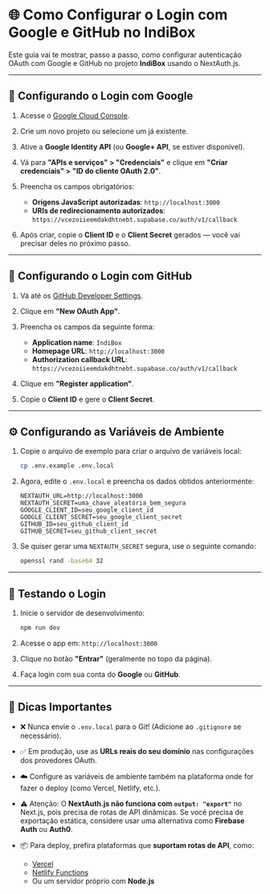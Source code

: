 # 🌐 Como Configurar o Login com Google e GitHub no IndiBox

Este guia vai te mostrar, passo a passo, como configurar autenticação OAuth com Google e GitHub no projeto **IndiBox** usando o NextAuth.js.

---

## 🔑 Configurando o Login com Google

1. Acesse o [Google Cloud Console](https://console.cloud.google.com/).
2. Crie um novo projeto ou selecione um já existente.
3. Ative a **Google Identity API** (ou **Google+ API**, se estiver disponível).
4. Vá para **"APIs e serviços" > "Credenciais"** e clique em **"Criar credenciais" > "ID do cliente OAuth 2.0"**.
5. Preencha os campos obrigatórios:

   * **Origens JavaScript autorizadas**:
     `http://localhost:3000`
   * **URIs de redirecionamento autorizados**:
     `https://vcezoiieemdakdhtnebt.supabase.co/auth/v1/callback`
6. Após criar, copie o **Client ID** e o **Client Secret** gerados — você vai precisar deles no próximo passo.

---

## 🐙 Configurando o Login com GitHub

1. Vá até os [GitHub Developer Settings](https://github.com/settings/developers).
2. Clique em **"New OAuth App"**.
3. Preencha os campos da seguinte forma:

   * **Application name**: `IndiBox`
   * **Homepage URL**: `http://localhost:3000`
   * **Authorization callback URL**:
     `https://vcezoiieemdakdhtnebt.supabase.co/auth/v1/callback`
4. Clique em **"Register application"**.
5. Copie o **Client ID** e gere o **Client Secret**.

---

## ⚙️ Configurando as Variáveis de Ambiente

1. Copie o arquivo de exemplo para criar o arquivo de variáveis local:

   ```bash
   cp .env.example .env.local
   ```
2. Agora, edite o `.env.local` e preencha os dados obtidos anteriormente:

   ```env
   NEXTAUTH_URL=http://localhost:3000
   NEXTAUTH_SECRET=uma_chave_aleatória_bem_segura
   GOOGLE_CLIENT_ID=seu_google_client_id
   GOOGLE_CLIENT_SECRET=seu_google_client_secret
   GITHUB_ID=seu_github_client_id
   GITHUB_SECRET=seu_github_client_secret
   ```
3. Se quiser gerar uma `NEXTAUTH_SECRET` segura, use o seguinte comando:

   ```bash
   openssl rand -base64 32
   ```

---

## 🚀 Testando o Login

1. Inicie o servidor de desenvolvimento:

   ```bash
   npm run dev
   ```
2. Acesse o app em:
   `http://localhost:3000`
3. Clique no botão **"Entrar"** (geralmente no topo da página).
4. Faça login com sua conta do **Google** ou **GitHub**.

---

## 🧠 Dicas Importantes

* ❌ Nunca envie o `.env.local` para o Git! (Adicione ao `.gitignore` se necessário).
* ✅ Em produção, use as **URLs reais do seu domínio** nas configurações dos provedores OAuth.
* ☁️ Configure as variáveis de ambiente também na plataforma onde for fazer o deploy (como Vercel, Netlify, etc.).
* ⚠️ Atenção: O **NextAuth.js não funciona com `output: "export"`** no Next.js, pois precisa de rotas de API dinâmicas. Se você precisa de exportação estática, considere usar uma alternativa como **Firebase Auth** ou **Auth0**.
* 📦 Para deploy, prefira plataformas que **suportam rotas de API**, como:

  * [Vercel](https://vercel.com/)
  * [Netlify Functions](https://www.netlify.com/products/functions/)
  * Ou um servidor próprio com **Node.js**